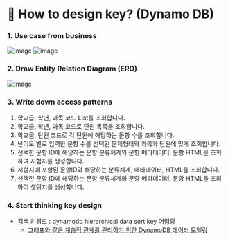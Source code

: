 # 🔑 How to design key? (Dynamo DB)

### 1. Use case from business
![image](https://user-images.githubusercontent.com/73240332/233829311-18c2f4f1-4536-4431-8807-60f250b96aec.png)
![image](https://user-images.githubusercontent.com/73240332/233580136-f36380a3-35a8-4bdd-91b6-e4a9a3bfe573.png)


### 2. Draw Entity Relation Diagram (ERD)
![image](https://user-images.githubusercontent.com/73240332/233580477-776783ff-0e4f-459f-8de9-fc402c6a4ae7.png)


### 3. Write down access patterns
1. 학교급, 학년, 과목 코드 List를 조회합니다.
2. 학교급, 학년, 과목 코드로 단원 목록을 조회합니다.
3. 학교급, 단원 코드로 각 단원에 해당하는 문항 수를 조회합니다.
4. 난이도 별로 입력한 문항 수를 선택된 문제형태와 과목과 단원에 맞게 조회합니다.
5. 선택한 문항 ID에 해당하는 문항 분류체계와 문항 메타데이터, 문항 HTML을 조회하여 시험지를 생성합니다.
6. 시험지에 포함된 문항ID와 해당하는 분류체계, 메타데이터, HTML을 조회합니다.
7. 선택한 문항 ID에 해당하는 문항 분류체계와 문항 메타데이터, 문항 HTML을 조회하여 셋팅지를 생성합니다.



### 4. Start thinking key design

- 검색 키워드 : dynamodb hierarchical data sort key 어렵당
  - [그래프와 같은 계층적 관계를 관리하기 위한 DynamoDB 데이터 모델링](https://docs.aws.amazon.com/ko_kr/prescriptive-guidance/latest/dynamodb-hierarchical-data-model/query-hierarchical-data.html)
